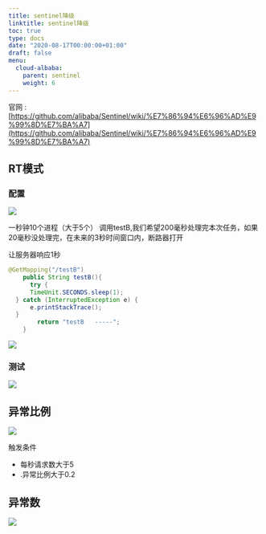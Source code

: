 ```yaml
---
title: sentinel降级
linktitle: sentinel降级
toc: true
type: docs
date: "2020-08-17T00:00:00+01:00"
draft: false
menu:
  cloud-albaba:
    parent: sentinel
    weight: 6
---
```

官网 :[https://github.com/alibaba/Sentinel/wiki/%E7%86%94%E6%96%AD%E9%99%8D%E7%BA%A7](https://github.com/alibaba/Sentinel/wiki/%E7%86%94%E6%96%AD%E9%99%8D%E7%BA%A7)

## RT模式

### 配置

![](/img/cloudAlibaba/13.jpg)  

一秒钟10个进程（大于5个） 调用testB,我们希望200毫秒处理完本次任务，如果20毫秒没处理完，在未来的3秒时间窗口内，断路器打开  


让服务器响应1秒

```java
@GetMapping("/testB")
    public String testB(){
      try {
      TimeUnit.SECONDS.sleep(1);
  } catch (InterruptedException e) {
      e.printStackTrace();
  }
        return "testB   -----";
    }
```

![](/img/cloudAlibaba/14.jpg)  

### 测试
![](/img/cloudAlibaba/2.gif)  

## 异常比例
![](/img/cloudAlibaba/15.jpg)  



触发条件  
 - 每秒请求数大于5  
 - .异常比例大于0.2

## 异常数

![](/img/cloudAlibaba/16.jpg)